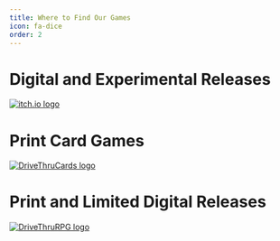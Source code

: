 ```yaml
---
title: Where to Find Our Games
icon: fa-dice
order: 2
---
```


# Digital and Experimental Releases

[![itch.io logo](assets/images/itchio_logo.png)](https://berdandy.itch.io)

# Print Card Games

[![DriveThruCards logo](assets/images/dtcards_logo.png)](https://www.drivethrucards.com/browse/pub/12986/Berdandy-Studios)

# Print and Limited Digital Releases

[![DriveThruRPG logo](assets/images/dtrpg_logo.png)](https://www.drivethrurpg.com/browse/pub/12986/Berdandy-Studios)

